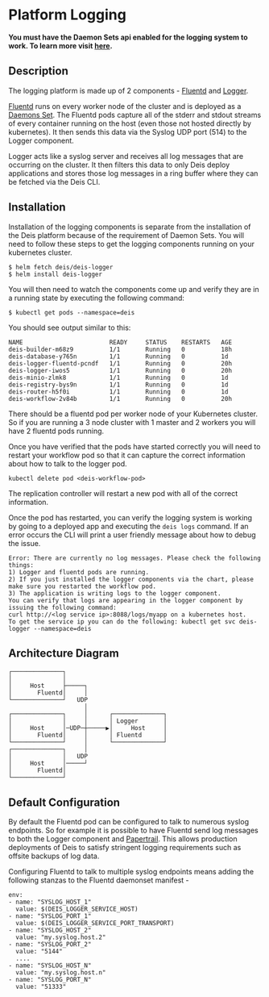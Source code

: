 # Platform Logging

**You must have the Daemon Sets api enabled for the logging system to work. To learn more visit [here](https://github.com/kubernetes/kubernetes/blob/master/docs/api.md#enabling-resources-in-the-extensions-group).**

## Description
The logging platform is made up of 2 components - [Fluentd](https://github.com/deis/fluentd) and [Logger](https://github.com/deis/logger).

[Fluentd](https://github.com/deis/fluentd) runs on every worker node of the cluster and is deployed as a [Daemons Set](http://kubernetes.io/v1.1/docs/admin/daemons.html). The Fluentd pods capture all of the stderr and stdout streams of every container running on the host (even those not hosted directly by kubernetes). It then sends this data via the Syslog UDP port (514) to the Logger component.

Logger acts like a syslog server and receives all log messages that are occurring on the cluster. It then filters this data to only Deis deploy applications and stores those log messages in a ring buffer where they can be fetched via the Deis CLI.

## Installation
Installation of the logging components is separate from the installation of the Deis platform because of the requirement of Daemon Sets. You will need to follow these steps to get the logging components running on your kubernetes cluster.

```
$ helm fetch deis/deis-logger
$ helm install deis-logger
```

You will then need to watch the components come up and verify they are in a running state by executing the following command:

```
$ kubectl get pods --namespace=deis
```

You should see output similar to this:
```
NAME                        READY     STATUS    RESTARTS   AGE
deis-builder-m68z9          1/1       Running   0          18h
deis-database-y765n         1/1       Running   0          1d
deis-logger-fluentd-pcndf   1/1       Running   0          20h
deis-logger-iwos5           1/1       Running   0          20h
deis-minio-zlmk8            1/1       Running   0          1d
deis-registry-bys9n         1/1       Running   0          1d
deis-router-h5f0i           1/1       Running   0          1d
deis-workflow-2v84b         1/1       Running   0          20h
```

There should be a fluentd pod per worker node of your Kubernetes cluster. So if you are running a 3 node cluster with 1 master and 2 workers you will have 2 fluentd pods running.

Once you have verified that the pods have started correctly you will need to restart your workflow pod so that it can capture the correct information about how to talk to the logger pod.

```
kubectl delete pod <deis-workflow-pod>
```

The replication controller will restart a new pod with all of the correct information.

Once the pod has restarted, you can verify the logging system is working by going to a deployed app and executing the `deis logs` command. If an error occurs the CLI will print a user friendly message about how to debug the issue.

```
Error: There are currently no log messages. Please check the following things:
1) Logger and fluentd pods are running.
2) If you just installed the logger components via the chart, please make sure you restarted the workflow pod.
3) The application is writing logs to the logger component.
You can verify that logs are appearing in the logger component by issuing the following command:
curl http://<log service ip>:8088/logs/myapp on a kubernetes host.
To get the service ip you can do the following: kubectl get svc deis-logger --namespace=deis
```

## Architecture Diagram
```
┌──────────────┐                            
│              │                            
│     Host     ├─────┐                      
│       Fluentd│     │                      
└──────────────┘   UDP                      
                     │                      
┌──────────────┐     │      ┌──────────────┐
│              │     │      │ Logger       │
│     Host     │─UDP─┼─────▶│     Host     │
│       Fluentd│     │      │ Fluentd      │
└──────────────┘     │      └──────────────┘
┌──────────────┐     │                      
│              │   UDP                      
│     Host     │─────┘                      
│       Fluentd│                            
└──────────────┘                            
```

## Default Configuration
By default the Fluentd pod can be configured to talk to numerous syslog endpoints. So for example it is possible to have Fluentd send log messages to both the Logger component and [Papertrail](https://papertrailapp.com/). This allows production deployments of Deis to satisfy stringent logging requirements such as offsite backups of log data.

Configuring Fluentd to talk to multiple syslog endpoints means adding the following stanzas to the Fluentd daemonset manifest -

```
env:
- name: "SYSLOG_HOST_1"
  value: $(DEIS_LOGGER_SERVICE_HOST)
- name: "SYSLOG_PORT_1"
  value: $(DEIS_LOGGER_SERVICE_PORT_TRANSPORT)
- name: "SYSLOG_HOST_2"
  value: "my.syslog.host.2"
- name: "SYSLOG_PORT_2"
  value: "5144"
  ....
- name: "SYSLOG_HOST_N"
  value: "my.syslog.host.n"
- name: "SYSLOG_PORT_N"
  value: "51333"
```

